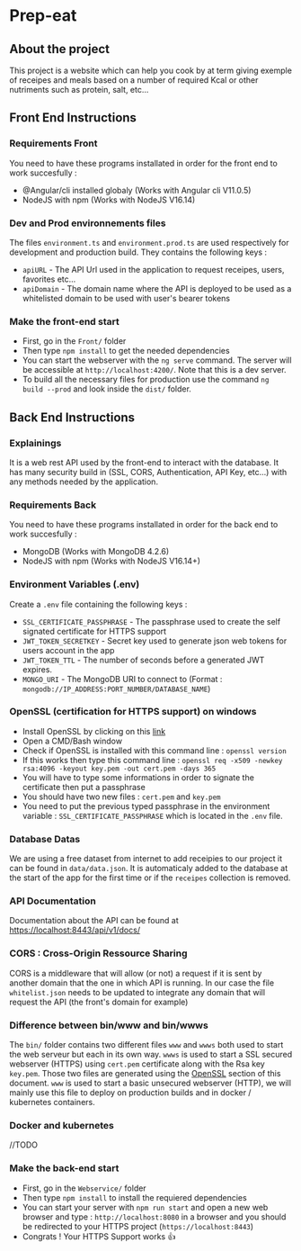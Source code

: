 # Prep-eat

## About the project

This project is a website which can help you cook by at term giving exemple of receipes and meals based on a number of required Kcal or other nutriments such as protein, salt, etc...

## Front End Instructions

### Requirements Front

You need to have these programs installated in order for the front end to work succesfully :

* @Angular/cli installed globaly (Works with Angular cli V11.0.5)
* NodeJS with npm (Works with NodeJS V16.14)

### Dev and Prod environnements files

The files `environment.ts` and `environment.prod.ts` are used respectively for development and production build. They contains the following keys :

* `apiURL` - The API Url used in the application to request receipes, users, favorites etc...
* `apiDomain` - The domain name where the API is deployed to be used as a whitelisted domain to be used with user's bearer tokens

### Make the front-end start

* First, go in the `Front/` folder
* Then type `npm install` to get the needed dependencies
* You can start the webserver with the `ng serve` command. The server will be accessible at `http://localhost:4200/`. Note that this is a dev server.
* To build all the necessary files for production use the command `ng build --prod` and look inside the `dist/` folder.

## Back End Instructions

### Explainings

It is a web rest API used by the front-end to interact with the database. It has many security build in (SSL, CORS, Authentication, API Key, etc...) with any methods needed by the application.

### Requirements Back

You need to have these programs installated in order for the back end to work succesfully :

* MongoDB (Works with MongoDB 4.2.6)
* NodeJS with npm (Works with NodeJS V16.14+)

### Environment Variables (.env)

Create a `.env` file containing the following keys :

* `SSL_CERTIFICATE_PASSPHRASE` - The passphrase used to create the self signated certificate for HTTPS support
* `JWT_TOKEN_SECRETKEY` - Secret key used to generate json web tokens for users account in the app
* `JWT_TOKEN_TTL` - The number of seconds before a generated JWT expires.
* `MONGO_URI` - The MongoDB URI to connect to (Format : `mongodb://IP_ADDRESS:PORT_NUMBER/DATABASE_NAME`)

### OpenSSL (certification for HTTPS support) on windows

* Install OpenSSL by clicking on this [link](https://slproweb.com/products/Win32OpenSSL.html)
* Open a CMD/Bash window
* Check if OpenSSL is installed with this command line : `openssl version`
* If this works then type this command line : `openssl req -x509 -newkey rsa:4096 -keyout key.pem -out cert.pem -days 365`
* You will have to type some informations in order to signate the certificate then put a passphrase
* You should have two new files : `cert.pem` and `key.pem`
* You need to put the previous typed passphrase in the environment variable : `SSL_CERTIFICATE_PASSPHRASE` which is located in the `.env` file.

### Database Datas

We are using a free dataset from internet to add receipies to our project it can be found in `data/data.json`.
It is automaticaly added to the database at the start of the app for the first time or if the `receipes` collection is removed.

### API Documentation

Documentation about the API can be found at [https://localhost:8443/api/v1/docs/](https://localhost:8443/api/v1/docs/)

### CORS : Cross-Origin Ressource Sharing

CORS is a middleware that will allow (or not) a request if it is sent by another domain that the one in which API is running.
In our case the file `whitelist.json` needs to be updated to integrate any domain that will request the API (the front's domain for example)

### Difference between bin/www and bin/wwws

The `bin/` folder contains two different files `www` and `wwws` both used to start the web serveur but each in its own way.
`wwws` is used to start a SSL secured webserver (HTTPS) using `cert.pem` certificate along with the Rsa key `key.pem`. Those two files are generated using the [OpenSSL](#OpenSSL-(certification-for-HTTPS-support)-on-windows) section of this document.
`www` is used to start a basic unsecured webserver (HTTP), we will mainly use this file to deploy on production builds and in docker / kubernetes containers.

### Docker and kubernetes

//TODO

### Make the back-end start

* First, go in the `Webservice/` folder
* Then type `npm install` to install the requiered dependencies
* You can start your server with `npm run start` and open a new web browser and type : `http://localhost:8080` in a browser and you should be redirected to your HTTPS project (`https://localhost:8443`)
* Congrats ! Your HTTPS Support works :+1:
